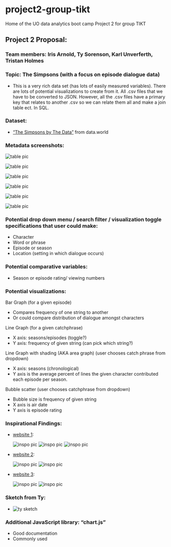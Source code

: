 # project2-group-tikt
Home of the UO data analytics boot camp Project 2 for group TIKT

## Project 2 Proposal:

### Team members: Iris Arnold, Ty Sorenson, Karl Unverferth, Tristan Holmes

### Topic: The Simpsons (with a focus on episode dialogue data)
* This is a very rich data set (has lots of easily measured variables).     There are lots of potential visualizations to create from it. All .csv files that we have to be converted to JSON. However, all the .csv files have a primary key that relates to another .csv so we can relate them all and make a join table ect. In SQL.

### Dataset: 
* [“The Simpsons by The Data”](https://data.world/data-society/the-simpsons-by-the-data) from data.world 

### Metadata screenshots: 

![table pic](/readme_images/metadata_screenshots/img1.png)

![table pic](/readme_images/metadata_screenshots/img2.png)

![table pic](/readme_images/metadata_screenshots/img3.png)

![table pic](/readme_images/metadata_screenshots/img4.png)

![table pic](/readme_images/metadata_screenshots/img5.png)

![table pic](/readme_images/metadata_screenshots/img6.png)

### Potential drop down menu / search filter / visualization toggle specifications that user could make:
* Character
* Word or phrase 
* Episode or season
* Location (setting in which dialogue occurs) 

### Potential comparative variables: 
* Season or episode rating/ viewing numbers

### Potential visualizations:

Bar Graph (for a given episode)
* Compares frequency of one string to another
* Or could compare distribution of dialogue amongst characters 

Line Graph (for a given catchphrase) 
* X axis: seasons/episodes (toggle?)
* Y axis: frequency of given string (can pick which string?)

Line Graph with shading (AKA area graph) (user chooses catch phrase from dropdown)
* X axis: seasons (chronological)
* Y axis is the average percent of lines the given character contributed each episode per season.

Bubble scatter (user chooses catchphrase from dropdown)
* Bubble size is frequency of given string
* X axis is air date
* Y axis is episode rating 

### Inspirational Findings:

* [website 1](https://towardsdatascience.com/the-simpsons-meets-data-visualization-ef8ef0819d13):

    ![inspo pic](/readme_images/inspowebsite1/img1.png)
    ![inspo pic](/readme_images/inspowebsite1/img2.png)
    ![inspo pic](/readme_images/inspowebsite1/img3.png)

* [website 2](https://pudding.cool/2017/08/the-office/):

    ![inspo pic](/readme_images/inspowebsite2/img1.png)
    ![inspo pic](/readme_images/inspowebsite2/img2.png)

* [website 3](https://toddwschneider.com/posts/the-simpsons-by-the-data/):

    ![inspo pic](/readme_images/inspowebsite3/img1.png)
    ![inspo pic](/readme_images/inspowebsite3/img2.png)

### Sketch from Ty:

* ![ty sketch](/readme_images/wrieframe.png)

### Additional JavaScript library: “chart.js”
* Good documentation
* Commonly used
